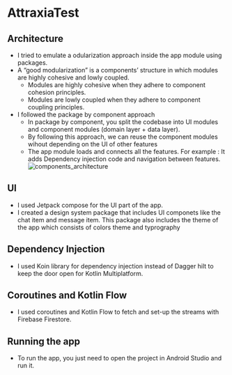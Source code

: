 # AttraxiaTest
## Architecture
- I tried to emulate a odularization approach inside the app module using packages.
- A “good modularization” is a components’ structure in which modules are highly cohesive and lowly coupled.
  - Modules are highly cohesive when they adhere to component cohesion principles.
  - Modules are lowly coupled when they adhere to component coupling principles.
- I followed the package by component approach
  - In package by component, you split the codebase into UI modules and component modules (domain layer + data layer).
  - By following this approach, we can reuse the component modules wihout depending on the UI of other features
  - The app module loads and connects all the features. For example : It adds Dependency injection code and navigation between features.
  ![components_architecture](https://github.com/user-attachments/assets/011efdc2-5f0f-4ccc-bbf3-71c6730cef53)

## UI
- I used Jetpack compose for the UI part of the app.
- I created a design system package that includes UI componets like the chat item and message item. This package also includes the theme of the app which consists of colors theme and typrography

## Dependency Injection
- I used Koin library for dependency injection instead of Dagger hilt to keep the door open for Kotlin Multiplatform.

## Coroutines and Kotlin Flow
- I used coroutines and Kotlin Flow to fetch and set-up the streams with Firebase Firestore.

## Running the app
- To run the app, you just need to open the project in Android Studio and run it.
